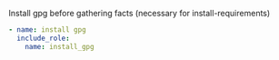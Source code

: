 Install gpg before gathering facts (necessary for install-requirements)

```yaml
- name: install gpg
  include_role:
    name: install_gpg
```